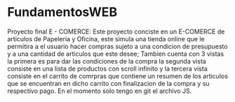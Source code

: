 # FundamentosWEB
Proyecto final E - COMERCE:
Este proyecto conciste en un E-COMERCE de articulos de Papeleria y Oficina, este simula una tienda online que le permitira a el usuario hacer compras
sujeto a una condicion de presupuesto y a una cantidad de articulos que este desee; Tambien cuenta con 3 vistas la primera es para dar las condiciones de la compra
la segunda vista consiste en una lista de productos con scroll infinito y la tercera vista consiste en el carrito de comrpras que contiene un resumen de los articulos 
que se encuentran en dicho carrito con finalizacion de la compra y su respectivo pago. En el momento solo tengo en git el archivo JS.
